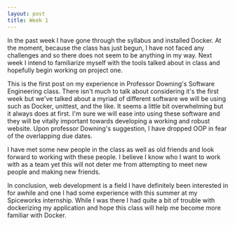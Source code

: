```yaml
---
layout: post
title: Week 1
---
```


In the past week I have gone through the syllabus and installed Docker. At the moment, because the class has just begun, I have not faced any challenges and so there does not seem to be anything in my way. Next week I intend to familiarize myself with the tools talked about in class and hopefully begin working on project one.

This is the first post on my experience in Professor Downing's Software Engineering class. There isn't much to talk about considering it's the first week but we've talked about a myriad of different software we will be using such as Docker, unittest, and the like. It seems a little bit overwhelming but it always does at first. I'm sure we will ease into using these software and they will be vitally important towards developing a working and robust website. Upon professor Downing's suggestion, I have dropped OOP in fear of the overlapping due dates. 

I have met some new people in the class as well as old friends and look forward to working with these people. I believe I know who I want to work with as a team yet this will not deter me from attempting to meet new people and making new friends. 

In conclusion, web development is a field I have definitely been interested in for awhile and one I had some experience with this summer at my Spiceworks internship. While I was there I had quite a bit of trouble with dockerizing my application and hope this class will help me become more familiar with Docker.
